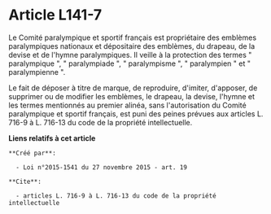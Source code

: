 # Article L141-7

Le Comité paralympique et sportif français est propriétaire des emblèmes paralympiques nationaux et dépositaire des emblèmes,
du drapeau, de la devise et de l'hymne paralympiques. Il veille à la protection des termes " paralympique ", " paralympiade
", " paralympisme ", " paralympien " et " paralympienne ". 

Le fait de déposer à titre de marque, de reproduire, d'imiter, d'apposer, de supprimer ou de modifier les emblèmes, le
drapeau, la devise, l'hymne et les termes mentionnés au premier alinéa, sans l'autorisation du Comité paralympique et sportif
français, est puni des peines prévues aux articles L. 716-9 à L. 716-13 du code de la propriété intellectuelle.

**Liens relatifs à cet article**

	**Créé par**:

	  - Loi n°2015-1541 du 27 novembre 2015 - art. 19

	**Cite**:

	  - articles L. 716-9 à L. 716-13 du code de la propriété intellectuelle
